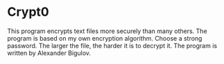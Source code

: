 # Crypt0
This program encrypts text files more securely than many others. 
The program is based on my own encryption algorithm. 
Choose a strong password. 
The larger the file, the harder it is to decrypt it. 
The program is written by Alexander Bigulov.
